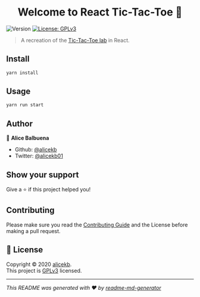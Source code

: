 <h1 align="center">Welcome to React Tic-Tac-Toe 👋</h1>
<p>
  <img alt="Version" src="https://img.shields.io/badge/version-0.1.0-blue.svg?cacheSeconds=2592000" />
  <a href="https://www.gnu.org/licenses/gpl-3.0.en.html" target="_blank">
    <img alt="License: GPLv3" src="https://img.shields.io/badge/License-GPLv3-yellow.svg" />
  </a>
</p>

> A recreation of the [Tic-Tac-Toe lab](https://github.com/learn-co-curriculum/intro-to-tic-tac-toe-rb) in React.

## Install

```sh
yarn install
```

## Usage

```sh
yarn run start
```

<!-- ## Run tests

```sh
yarn run test
``` -->

## Author

👤 **Alice Balbuena**

* Github: [@alicekb](https://github.com/alicekb)
* Twitter: [@alicekb01](https://twitter.com/alicekb01)

## Show your support

Give a ⭐️ if this project helped you!

## Contributing

Please make sure you read the [Contributing Guide](./Contributing.md) and the License before making a pull request.

## 📝 License

Copyright © 2020 [alicekb](https://github.com/alicekb).<br />
This project is [GPLv3](https://www.gnu.org/licenses/gpl-3.0.en.html) licensed.

***
_This README was generated with ❤️ by [readme-md-generator](https://github.com/kefranabg/readme-md-generator)_